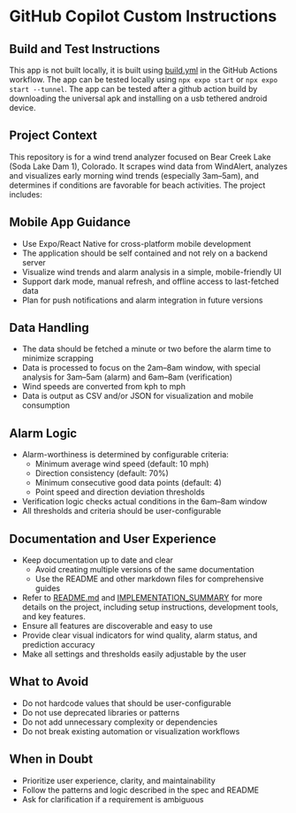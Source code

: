 # GitHub Copilot Custom Instructions

## Build and Test Instructions
This app is not built locally, it is built using [build.yml](./workflows/build.yml) in the GitHub Actions workflow. 
The app can be tested locally using `npx expo start` or `npx expo start --tunnel`.
The app can be tested after a github action build by downloading the universal apk and installing on a usb tethered android device.

## Project Context
This repository is for a wind trend analyzer focused on Bear Creek Lake (Soda Lake Dam 1), Colorado. It scrapes wind data from WindAlert, analyzes and visualizes early morning wind trends (especially 3am–5am), and determines if conditions are favorable for beach activities. The project includes:

## Mobile App Guidance
- Use Expo/React Native for cross-platform mobile development
- The application should be self contained and not rely on a backend server
- Visualize wind trends and alarm analysis in a simple, mobile-friendly UI
- Support dark mode, manual refresh, and offline access to last-fetched data
- Plan for push notifications and alarm integration in future versions

## Data Handling
- The data should be fetched a minute or two before the alarm time to minimize scrapping
- Data is processed to focus on the 2am–8am window, with special analysis for 3am–5am (alarm) and 6am–8am (verification)
- Wind speeds are converted from kph to mph
- Data is output as CSV and/or JSON for visualization and mobile consumption

## Alarm Logic
- Alarm-worthiness is determined by configurable criteria:
  - Minimum average wind speed (default: 10 mph)
  - Direction consistency (default: 70%)
  - Minimum consecutive good data points (default: 4)
  - Point speed and direction deviation thresholds
- Verification logic checks actual conditions in the 6am–8am window
- All thresholds and criteria should be user-configurable

## Documentation and User Experience
- Keep documentation up to date and clear
  - Avoid creating multiple versions of the same documentation
  - Use the README and other markdown files for comprehensive guides
- Refer to [README.md](../README.md) and [IMPLEMENTATION_SUMMARY](../IMPLEMENTATION_SUMMARY.md) for more details on the project, including setup instructions, development tools, and key features.
- Ensure all features are discoverable and easy to use
- Provide clear visual indicators for wind quality, alarm status, and prediction accuracy
- Make all settings and thresholds easily adjustable by the user

## What to Avoid
- Do not hardcode values that should be user-configurable
- Do not use deprecated libraries or patterns
- Do not add unnecessary complexity or dependencies
- Do not break existing automation or visualization workflows

## When in Doubt
- Prioritize user experience, clarity, and maintainability
- Follow the patterns and logic described in the spec and README
- Ask for clarification if a requirement is ambiguous

